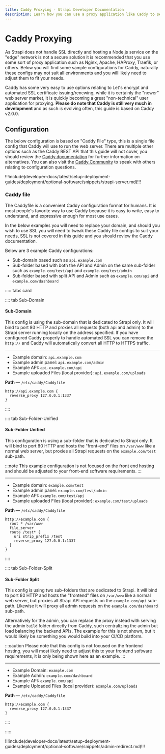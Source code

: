 ```yaml
---
title: Caddy Proxying - Strapi Developer Documentation
description: Learn how you can use a proxy application like Caddy to secure your Strapi application.
---
```


# Caddy Proxying

As Strapi does not handle SSL directly and hosting a Node.js service on the "edge" network is not a secure solution it is recommended that you use some sort of proxy application such as Nginx, Apache, HAProxy, Traefik, or others. Below you will find some sample configurations for Caddy, naturally these configs may not suit all environments and you will likely need to adjust them to fit your needs.

Caddy has some very easy to use options relating to Let's encrypt and automated SSL certificate issuing/renewing, while it is certainly the "newer" web server market, it is quickly becoming a great "non-technical" user application for proxying. **Please do note that Caddy is still very much in development** and as such is evolving often, this guide is based on Caddy v2.0.0.

## Configuration

The below configuration is based on "Caddy File" type, this is a single file config that Caddy will use to run the web server. There are multiple other options such as the Caddy REST API that this guide will not cover, you should review the [Caddy documentation](https://caddyserver.com/docs/) for further information on alternatives. You can also visit the [Caddy Community](https://caddy.community/) to speak with others relating to configuration questions.

!!!include(developer-docs/latest/setup-deployment-guides/deployment/optional-software/snippets/strapi-server.md)!!!

### Caddy file

The Caddyfile is a convenient Caddy configuration format for humans. It is most people's favorite way to use Caddy because it is easy to write, easy to understand, and expressive enough for most use cases.

In the below examples you will need to replace your domain, and should you wish to use SSL you will need to tweak these Caddy file configs to suit your needs, SSL is not covered in this guide and you should review the Caddy documentation.

Below are 3 example Caddy configurations:

- Sub-domain based such as `api.example.com`
- Sub-folder based with both the API and Admin on the same sub-folder such as `example.com/test/api` and `example.com/test/admin`
- Sub-folder based with split API and Admin such as `example.com/api` and `example.com/dashboard`

::::: tabs card

:::: tab Sub-Domain

#### Sub-Domain

This config is using the sub-domain that is dedicated to Strapi only. It will bind to port 80 HTTP and proxies all requests (both api and admin) to the Strapi server running locally on the address specified. If you have configured Caddy properly to handle automated SSL you can remove the `http://` and Caddy will automatically convert all HTTP to HTTPS traffic.

---

- Example domain: `api.example.com`
- Example admin panel: `api.example.com/admin`
- Example API: `api.example.com/api`
- Example uploaded Files (local provider): `api.example.com/uploads`

**Path —** `/etc/caddy/Caddyfile`

```
http://api.example.com {
  reverse_proxy 127.0.0.1:1337
}

```

::::

:::: tab Sub-Folder-Unified

#### Sub-Folder Unified

This configuration is using a sub-folder that is dedicated to Strapi only. It will bind to port 80 HTTP and hosts the "front-end" files on `/var/www` like a normal web server, but proxies all Strapi requests on the `example.com/test` sub-path.

:::note
This example configuration is not focused on the front end hosting and should be adjusted to your front-end software requirements.
:::

---

- Example domain: `example.com/test`
- Example admin panel: `example.com/test/admin`
- Example API: `example.com/test/api`
- Example uploaded Files (local provider): `example.com/test/uploads`

**Path —** `/etc/caddy/Caddyfile`

```
http://example.com {
  root * /var/www
  file_server
  route /test* {
    uri strip_prefix /test
    reverse_proxy 127.0.0.1:1337
  }
}
```

::::

:::: tab Sub-Folder-Split

#### Sub-Folder Split

This config is using two sub-folders that are dedicated to Strapi. It will bind to port 80 HTTP and hosts the "frontend" files on `/var/www` like a normal web server, but proxies all Strapi API requests on the `example.com/api` sub-path. Likewise it will proxy all admin requests on the `example.com/dashboard` sub-path.

Alternatively for the admin, you can replace the proxy instead with serving the admin `build` folder directly from Caddy, such centralizing the admin but load balancing the backend APIs. The example for this is not shown, but it would likely be something you would build into your CI/CD platform.

:::caution
Please note that this config is not focused on the frontend hosting, you will most likely need to adjust this to your frontend software requirements, it is only being shown here as an example.
:::

---

- Example Domain: `example.com`
- Example Admin: `example.com/dashboard`
- Example API: `example.com/api`
- Example Uploaded Files (local provider): `example.com/uploads`

**Path —** `/etc/caddy/Caddyfile`

```
http://example.com {
  reverse_proxy 127.0.0.1:1337
}
```

::::

:::::

!!!include(developer-docs/latest/setup-deployment-guides/deployment/optional-software/snippets/admin-redirect.md)!!!
